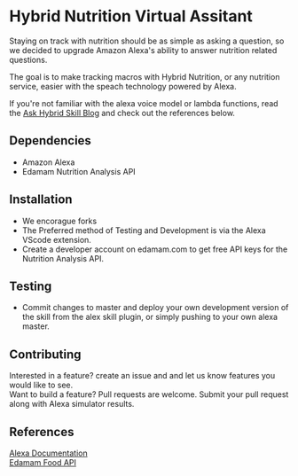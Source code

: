 # Hybrid Nutrition Virtual Assitant


Staying on track with nutrition should be as simple as asking a question, so we decided to upgrade Amazon Alexa's ability to answer nutrition related questions.

The goal is to make tracking macros with Hybrid Nutrition, or any nutrition service,
easier with the speach technology powered by Alexa. 

If you're not familiar with the alexa voice model or lambda functions, read the [Ask Hybrid Skill Blog](https://www.notion.so/Ask-Hybrid-on-Amazon-Alexa-8e9d26ced15346c68f3d9186cc3a7142) and check out the references below.

## Dependencies
- Amazon Alexa
- Edamam Nutrition Analysis API

## Installation
- We encorague forks
- The Preferred method of Testing and Development is via the Alexa VScode extension. 
- Create a developer account on edamam.com to get free API keys for the Nutrition Analysis API.

## Testing
- Commit changes to master and deploy your own development version of the skill from the alex skill plugin, or simply pushing to your own alexa master.

## Contributing
Interested in a feature? create an issue and and let us know features you would like to see.  
Want to build a feature? Pull requests are welcome. Submit your pull request along with Alexa simulator results. 

## References
[Alexa Documentation](https://developer.amazon.com/en-US/docs/alexa/custom-skills/steps-to-build-a-custom-skill.html)  
[Edamam Food API](https://developer.edamam.com/)

